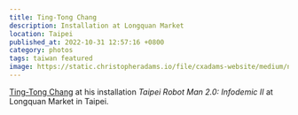 ```yaml
---
title: Ting-Tong Chang
description: Installation at Longquan Market
location: Taipei
published_at: 2022-10-31 12:57:16 +0800
category: photos
tags: taiwan featured
image: https://static.christopheradams.io/file/cxadams-website/medium/nextcloud/Photos/Albums/2020/20200923-2004_Taipei_LongquanMarket/20200923-2004_Taipei_LongquanMarket_L1001284-1.jpg
---
```


[Ting-Tong Chang] at his installation *Taipei Robot Man 2.0:
Infodemic II* at Longquan Market in Taipei.

[Ting-Tong Chang]: https://www.tingtongchang.co.uk/
